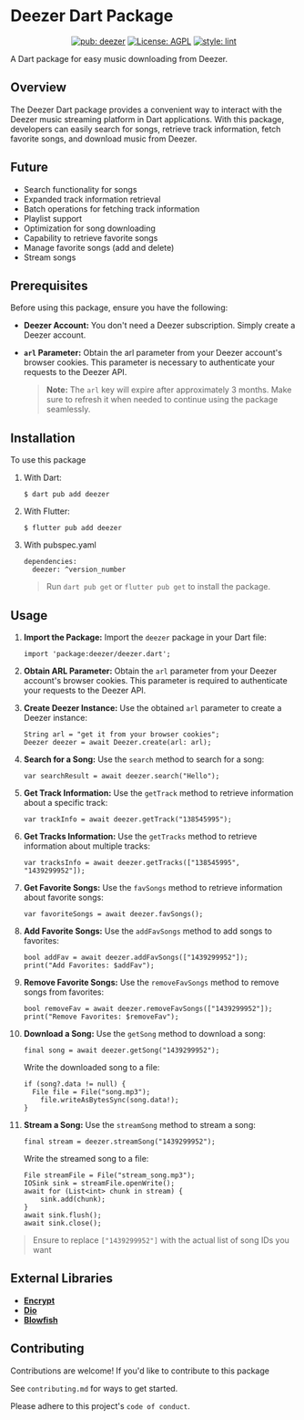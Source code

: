 # Deezer Dart Package

<p align="center">
<a href="https://pub.dev/packages/deezer"><img src="https://img.shields.io/pub/v/deezer" alt="pub: deezer"></a>
<a href="https://opensource.org/licenses/MIT"><img src="https://img.shields.io/badge/License-MIT-green.svg" alt="License: AGPL"></a>
<a href="https://pub.dev/packages/lint"><img src="https://img.shields.io/badge/style-lint-4BC0F5.svg" alt="style: lint"></a>
</p>

A Dart package for easy music downloading from Deezer.

## Overview
The Deezer Dart package provides a convenient way to interact with the Deezer music streaming platform in Dart applications. With this package, developers can easily search for songs, retrieve track information, fetch favorite songs, and download music from Deezer.

## Future

- Search functionality for songs
- Expanded track information retrieval
- Batch operations for fetching track information
- Playlist support
- Optimization for song downloading
- Capability to retrieve favorite songs
- Manage favorite songs (add and delete)
- Stream songs

## Prerequisites

Before using this package, ensure you have the following:

- **Deezer Account:** You don't need a Deezer subscription. Simply create a Deezer account.
- **`arl` Parameter:** Obtain the arl parameter from your Deezer account's browser cookies. This parameter is necessary to authenticate your requests to the Deezer API.

    > **Note:** The `arl` key will expire after approximately 3 months. Make sure to refresh it when needed to continue using the package seamlessly.

## Installation
To use this package
 1. With Dart:
    ```
    $ dart pub add deezer
    ```
 2. With Flutter:
    ```
    $ flutter pub add deezer
    ```
 3. With  pubspec.yaml 
    ```
    dependencies:
      deezer: ^version_number
    ```
    > Run `dart pub get` or `flutter pub get` to install the package.
    
## Usage 

 1. **Import the Package:** Import the `deezer` package in your Dart file:
 
    `import 'package:deezer/deezer.dart';` 
    
2.  **Obtain ARL Parameter:** Obtain the `arl` parameter from your Deezer account's browser cookies. This parameter is required to authenticate your requests to the Deezer API.
    
3.  **Create Deezer Instance:** Use the obtained `arl` parameter to create a Deezer instance:

    ```
    String arl = "get it from your browser cookies";
    Deezer deezer = await Deezer.create(arl: arl);
    ```
    
4.  **Search for a Song:** Use the `search` method to search for a song:
    
    ```
    var searchResult = await deezer.search("Hello");
    ```
    
5.  **Get Track Information:** Use the `getTrack` method to retrieve information about a specific track:
    
    ```
    var trackInfo = await deezer.getTrack("138545995");
    ```
    
6.  **Get Tracks Information:** Use the `getTracks` method to retrieve information about multiple tracks:
    
    ```
    var tracksInfo = await deezer.getTracks(["138545995", "1439299952"]);
    ``` 
    
7.  **Get Favorite Songs:** Use the `favSongs` method to retrieve information about favorite songs:
    
    ```
    var favoriteSongs = await deezer.favSongs();
    ```

8.  **Add Favorite Songs:** Use the `addFavSongs` method to add songs to favorites:
     ```
    bool addFav = await deezer.addFavSongs(["1439299952"]);
    print("Add Favorites: $addFav");
    ```

9.  **Remove Favorite Songs:** Use the `removeFavSongs` method to remove songs from favorites:

    ``` 
    bool removeFav = await deezer.removeFavSongs(["1439299952"]);
    print("Remove Favorites: $removeFav");
    ```

10.  **Download a Song:** Use the `getSong` method to download a song:
    
     ```
     final song = await deezer.getSong("1439299952");
     ```
     Write the downloaded song to a file:

     ```
     if (song?.data != null) {
       File file = File("song.mp3");
         file.writeAsBytesSync(song.data!);
     }      
     ```     

11. **Stream a Song:** Use the `streamSong` method to stream a song:

     ```
     final stream = deezer.streamSong("1439299952");
     ```
     Write the streamed song to a file:
 
    ```   
    File streamFile = File("stream_song.mp3");
    IOSink sink = streamFile.openWrite();
    await for (List<int> chunk in stream) {
        sink.add(chunk);
    }
    await sink.flush();
    await sink.close();
    ```

> Ensure to replace `["1439299952"]` with the actual list of song IDs you want 

## External Libraries
- [**Encrypt**](https://github.com/leocavalcante/encrypt)
- [**Dio**](https://pub.dev/packages/dio)
- [**Blowfish**](https://github.com/sirimathxd/Blowfish)

## Contributing

Contributions are welcome! If you'd like to contribute to this package

See `contributing.md` for ways to get started.

Please adhere to this project's `code of conduct`.


